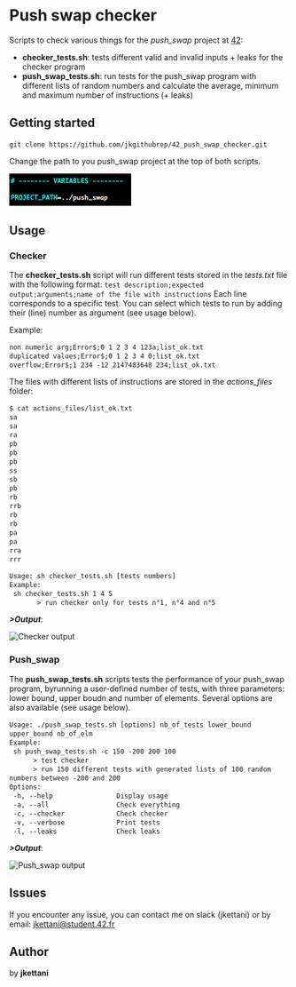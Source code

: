 # Push swap checker

Scripts to check various things for the *push_swap* project at [42](https://www.42.fr):
- **checker_tests.sh**: tests different valid and invalid inputs + leaks for the checker program
- **push_swap_tests.sh**: run tests for the push_swap program with different lists of random numbers and calculate the average, minimum and maximum number of instructions (+ leaks)

## Getting started

```
git clone https://github.com/jkgithubrep/42_push_swap_checker.git
```

Change the path to you push_swap project at the top of both scripts.

![Path](images/path.png)

## Usage

### Checker

The **checker_tests.sh** script will run different tests stored in the *tests.txt* file with the following format:
```test description;expected output;arguments;name of the file with instructions```
Each line corresponds to a specific test. You can select which tests to run by adding their (line) number as argument (see usage below).

Example:
```
non numeric arg;Error$;0 1 2 3 4 123a;list_ok.txt
duplicated values;Error$;0 1 2 3 4 0;list_ok.txt
overflow;Error$;1 234 -12 2147483648 234;list_ok.txt
```

The files with different lists of instructions are stored in the *actions_files* folder:
```
$ cat actions_files/list_ok.txt
sa
sa
ra
pb
pb
pb
ss
sb
pb
rb
rrb
rb
rb
pa
pa
rra
rrr
```

```
Usage: sh checker_tests.sh [tests numbers]
Example:
 sh checker_tests.sh 1 4 5
       > run checker only for tests n°1, n°4 and n°5
```

**_>Output_**:

![Checker output](images/checker_output.png)

### Push_swap

The **push_swap_tests.sh** scripts tests the performance of your push_swap program, byrunning a user-defined number of tests, with three parameters: lower bound, upper boudn and number of elements. Several options are also available (see usage below).

```
Usage: ./push_swap_tests.sh [options] nb_of_tests lower_bound upper_bound nb_of_elm
Example:
 sh push_swap_tests.sh -c 150 -200 200 100
      > test checker
      > run 150 different tests with generated lists of 100 random numbers between -200 and 200
Options:
 -h, --help                Display usage
 -a, --all                 Check everything
 -c, --checker             Check checker
 -v, --verbose             Print tests
 -l, --leaks               Check leaks
```

**_>Output_**:

![Push_swap output](images/push_swap_output.png)

## Issues

If you encounter any issue, you can contact me on slack (jkettani) or by email: jkettani@student.42.fr


## Author

by **jkettani**

